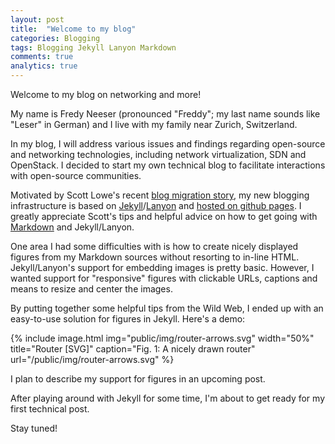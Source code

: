 ```yaml
---
layout: post
title:  "Welcome to my blog"
categories: Blogging
tags: Blogging Jekyll Lanyon Markdown
comments: true
analytics: true
---
```


Welcome to my blog on networking and more!

My name is Fredy Neeser (pronounced "Freddy"; my last name sounds like "Leser" in German) and I live with my family near Zurich, Switzerland.

In my blog, I will address various issues and findings regarding open-source and networking technologies, including network virtualization, SDN and OpenStack. I decided to start my own technical blog to facilitate interactions with open-source communities.

Motivated by Scott Lowe's recent [blog migration story][slowe-blog-migration], my new blogging infrastructure is based on [Jekyll][jekyll]/[Lanyon][lanyon] and [hosted on github pages][fneeser-github].  I greatly appreciate Scott's tips and helpful advice on how to get going with [Markdown][markdown] and Jekyll/Lanyon.

One area I had some difficulties with is how to create nicely displayed figures from my Markdown sources without resorting to in-line HTML.  Jekyll/Lanyon's support for embedding images is pretty basic. However, I wanted support for "responsive" figures with clickable URLs, captions and means to resize and center the images.  

By putting together some helpful tips from the Wild Web, I ended up with an easy-to-use solution for figures in Jekyll.  Here's a demo:

{% include image.html img="public/img/router-arrows.svg" width="50%" title="Router [SVG]" caption="Fig. 1: A nicely drawn router" url="/public/img/router-arrows.svg" %}


I plan to describe my support for figures in an upcoming post.

After playing around with Jekyll for some time, I'm about to get ready for my first technical post.

Stay tuned!


[slowe-blog-migration]: http://blog.scottlowe.org/2015/01/06/the-story-behind-the-migration/
[jekyll]: http://jekyllrb.com/
[lanyon]: http://lanyon.getpoole.com/
[markdown]: http://daringfireball.net/projects/markdown/
[fneeser-github]: https://github.com/fneeser/fneeser.github.io